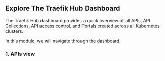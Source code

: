 ## Explore The Traefik Hub Dashboard

The Traefik Hub dashboard provides a quick overview of all APIs, API Collections, API access control, and Portals created across all Kubernetes clusters. 

In this module, we will navigate through the dashboard. 

### 1. APIs view

